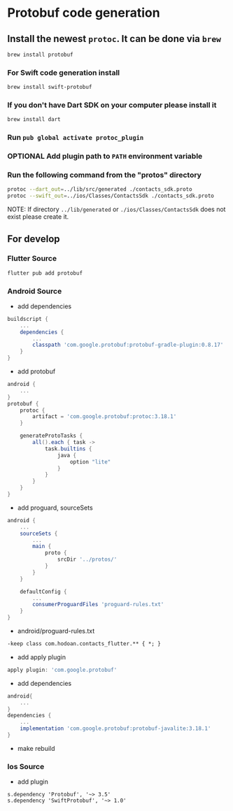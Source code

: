 # Protobuf code generation

## Install the newest `protoc`. It can be done via `brew`

```sh
brew install protobuf
```

### For Swift code generation install

```sh
brew install swift-protobuf
```

### If you don't have Dart SDK on your computer please install it

```sh
brew install dart
```

### Run `pub global activate protoc_plugin`

### OPTIONAL Add plugin path to `PATH` environment variable

### Run the following command from the "protos" directory

```sh
protoc --dart_out=../lib/src/generated ./contacts_sdk.proto
protoc --swift_out=../ios/Classes/ContactsSdk ./contacts_sdk.proto
```

NOTE: If directory `../lib/generated` or `./ios/Classes/ContactsSdk` does not exist please create it.

## For develop

### Flutter Source

```sh
flutter pub add protobuf
```

### Android Source

- add dependencies

```gradle
buildscript {
    ...
    dependencies {
        ...
        classpath 'com.google.protobuf:protobuf-gradle-plugin:0.8.17'
    }
}
```

- add protobuf

```gradle
android {
    ...
}
protobuf {
    protoc {
        artifact = 'com.google.protobuf:protoc:3.18.1'
    }

    generateProtoTasks {
        all().each { task ->
            task.builtins {
                java {
                    option "lite"
                }
            }
        }
    }
}
```

- add proguard, sourceSets

```gradle
android {
    ...
    sourceSets {
        ...
        main {
            proto {
                srcDir '../protos/'
            }
        }
    }

    defaultConfig {
        ...
        consumerProguardFiles 'proguard-rules.txt'
    }
}

```

- android/proguard-rules.txt

```txt
-keep class com.hodoan.contacts_flutter.** { *; }
```

- add apply plugin

```gradle
apply plugin: 'com.google.protobuf'
```

- add dependencies

```gradle
android{
    ...
}
dependencies {
    ...
    implementation 'com.google.protobuf:protobuf-javalite:3.18.1'
}
```

- make rebuild

### Ios Source

- add plugin

```podspect
s.dependency 'Protobuf', '~> 3.5'
s.dependency 'SwiftProtobuf', '~> 1.0'
```
